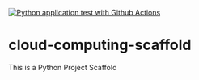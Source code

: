 [![Python application test with Github Actions](https://github.com/Blackdeathanton/cloud-computing-scaffold/actions/workflows/main.yml/badge.svg)](https://github.com/Blackdeathanton/cloud-computing-scaffold/actions/workflows/main.yml)

# cloud-computing-scaffold
This is a Python Project Scaffold
